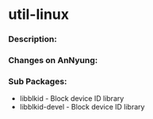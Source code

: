 # util-linux

### Description:


### Changes on AnNyung:


### Sub Packages:
* libblkid - Block device ID library
* libblkid-devel - Block device ID library
